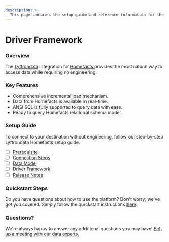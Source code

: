 ```yaml
---
description: >-
  This page contains the setup guide and reference information for the Homefacts source connector.
---
```


# Driver Framework

### Overview

The [Lyftrondata](https://www.lyftrondata.com/) integration for [Homefacts](https://www.lyftrondata.com/integration/homefacts/)[ ](https://www.lyftrondata.com/integration/homefacts/)provides the most natural way to access data while requiring no engineering.

### Key Features

* Comprehensive incremental load mechanism.
* Data from Homefacts is available in real-time.&#x20;
* ANSI SQL is fully supported to query data with ease.
* Ready to query Homefacts relational schema model.

### Setup Guide

To connect to your destination without engineering, follow our step-by-step Lyftrondata Homefacts setup guide.

* [ ] [Prerequisite](../../marketing-analytics/homefacts/prerequisite.md)
* [ ] [Connection Steps](../../marketing-analytics/homefacts/connection-steps.md)
* [ ] [Data Model](../../marketing-analytics/homefacts/data-model/)
* [ ] [Driver Framework](../../marketing-analytics/homefacts/driver-framework/)
* [ ] [Release Notes](../../marketing-analytics/homefacts/release-notes.md)

### Quickstart Steps

Do you have questions about how to use the platform? Don't worry; we've got you covered. Simply follow the quickstart instructions [here](../../../quickstart-steps.md).

### Questions? <a href="#questions" id="questions"></a>

We're always happy to answer any additional questions you may have! [Set up a meeting with our data experts.](https://www.lyftrondata.com/book-a-meeting/)


